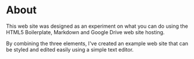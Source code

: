 
About
================

This web site was designed as an experiment on what you can do using the HTML5 Boilerplate, Markdown and Google Drive web site hosting.

By combining the three elements, I've created an example web site that can be styled and edited easily using a simple text editor.